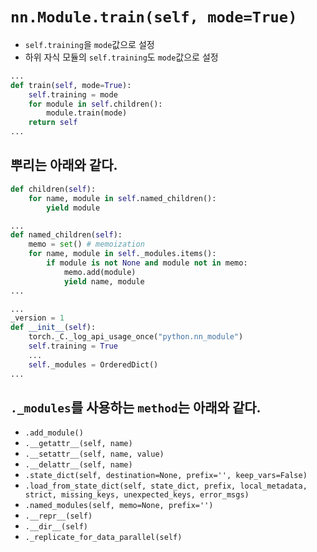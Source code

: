 # `nn.Module.train(self, mode=True)`
- `self.training`을 `mode`값으로 설정
- 하위 자식 모듈의 `self.training`도 `mode`값으로 설정
```python
...
def train(self, mode=True):
    self.training = mode
    for module in self.children():
        module.train(mode)
    return self
...
```

## 뿌리는 아래와 같다.
```python
def children(self):
    for name, module in self.named_children():
        yield module
```
```python
...
def named_children(self):
    memo = set() # memoization
    for name, module in self._modules.items():
        if module is not None and module not in memo:
            memo.add(module)
            yield name, module
...
```
```python
...
_version = 1
def __init__(self):
    torch._C._log_api_usage_once("python.nn_module")
    self.training = True
    ...
    self._modules = OrderedDict()
...
```

## `._modules`를 사용하는 `method`는 아래와 같다.
- `.add_module()`
- `.__getattr__(self, name)`
- `.__setattr__(self, name, value)`
- `.__delattr__(self, name)`
- `.state_dict(self, destination=None, prefix='', keep_vars=False)`
- `.load_from_state_dict(self, state_dict, prefix, local_metadata, strict, missing_keys, unexpected_keys, error_msgs)`
- `.named_modules(self, memo=None, prefix='')`
- `.__repr__(self)`
- `.__dir__(self)`
- `._replicate_for_data_parallel(self)`
